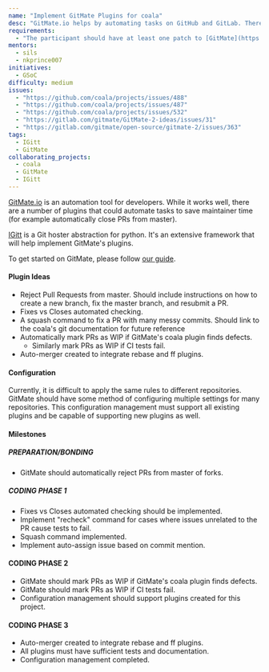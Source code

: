 ```yaml
---
name: "Implement GitMate Plugins for coala"
desc: "GitMate.io helps by automating tasks on GitHub and GitLab. There are new plugins that are specific to coala that should be implemented. "
requirements:
  - "The participant should have at least one patch to [GitMate](https://gitlab.com/gitmate/open-source/gitmate-2) accepted."
mentors:
  - sils
  - nkprince007
initiatives:
  - GSoC
difficulty: medium
issues:
  - "https://github.com/coala/projects/issues/488"
  - "https://github.com/coala/projects/issues/487"
  - "https://github.com/coala/projects/issues/532"
  - "https://gitlab.com/gitmate/GitMate-2-ideas/issues/31"
  - "https://gitlab.com/gitmate/open-source/gitmate-2/issues/363"
tags:
  - IGitt
  - GitMate
collaborating_projects:
  - coala
  - GitMate
  - IGitt
---
```


[GitMate.io](https://gitmate.io/) is an automation tool for developers. 
While it works well, there are a number of plugins that could automate tasks 
to save maintainer time (for example automatically close PRs from master).

[IGitt](https://igitt.gitmate.io/index.html) is a Git hoster abstraction 
for python. It's an extensive framework that will help implement GitMate's plugins.

To get started on GitMate, please follow 
[our guide](http://docs.gitmate.io/Developers/Newcomers_Guide/).

#### Plugin Ideas

* Reject Pull Requests from master. Should include 
  instructions on how to create a new branch, fix the master branch, and 
  resubmit a PR.
* Fixes vs Closes automated checking.
* A squash command to fix a PR with many messy commits. 
  Should link to the coala's git documentation for future reference
* Automatically mark PRs as WIP if GitMate's coala plugin finds defects.
  * Similarly mark PRs as WIP if CI tests fail.
* Auto-merger created to integrate rebase and ff plugins.

#### Configuration

Currently, it is difficult to apply the same rules to different repositories. 
GitMate should have some method of configuring multiple settings for many 
repositories. This configuration management must 
support all existing plugins and be capable of supporting new plugins as well.

#### Milestones

##### PREPARATION/BONDING
* GitMate should automatically reject PRs from master of forks.

##### CODING PHASE 1
* Fixes vs Closes automated checking should be implemented.
* Implement "recheck" command for cases where issues unrelated to the 
  PR cause tests to fail.
* Squash command implemented.
* Implement auto-assign issue based on commit mention.

#### CODING PHASE 2
* GitMate should mark PRs as WIP if GitMate's coala plugin finds defects.
* GitMate should mark PRs as WIP if CI tests fail.
* Configuration management should support plugins created for this project.

#### CODING PHASE 3
* Auto-merger created to integrate rebase and ff plugins.
* All plugins must have sufficient tests and documentation.
* Configuration management completed.
